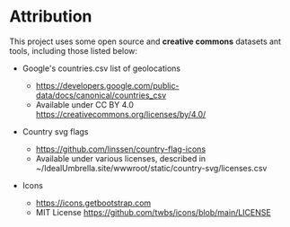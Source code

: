 # Attribution
This project uses some open source and **creative commons** datasets ant tools, including those listed below:


- Google's countries.csv list of geolocations
    - https://developers.google.com/public-data/docs/canonical/countries_csv
    - Available under CC BY 4.0 https://creativecommons.org/licenses/by/4.0/

- Country svg flags
    - https://github.com/linssen/country-flag-icons
    - Available under various licenses, described in ~/IdealUmbrella.site/wwwroot/static/country-svg/licenses.csv
   
- Icons
    - https://icons.getbootstrap.com
    - MIT License https://github.com/twbs/icons/blob/main/LICENSE
